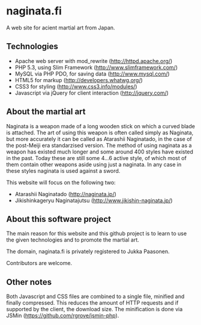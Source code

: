 naginata.fi
===========
A web site for acient martial art from Japan.

Technologies
-------------
 * Apache web server with mod_rewrite (http://httpd.apache.org/)
 * PHP 5.3, using Slim Framework (http://www.slimframework.com/)
 * MySQL via PHP PDO, for saving data (http://www.mysql.com/)
 * HTML5 for markup (http://developers.whatwg.org/)
 * CSS3 for styling (http://www.css3.info/modules/)
 * Javascript via jQuery for client interaction (http://jquery.com/)
 
About the martial art
---------------------
Naginata is a weapon made of a long wooden stick on which a curved blade is attached.
The art of using this weapon is often called simply as Naginata, but more accurately
it can be called as Atarashii Naginatado, in the case of the post-Meiji era standarzised 
version.
The method of using naginata as a weapon has existed much longer and some around 400 styles
have existed in the past.
Today these are still some 4...6 active style, of which most of them contain other weapons
aside using just a naginata. In any case in these styles naginata is used against a sword.

This website will focus on the following two:
 * Atarashii Naginatado (http://naginata.jp/)
 * Jikishinkageryu Naginatajutsu (http://www.jikishin-naginata.jp/)

About this software project
---------------------------
The main reason for this website and this github project is to learn to use the given
technologies and to promote the martial art.

The domain, naginata.fi is privately registered to Jukka Paasonen.

Contributors are welcome.

Other notes
-----------
Both Javascript and CSS files are combined to a single file, minified and finally compressed.
This reduces the amount of HTTP requests and if supported by the client, the download size.
The minification is done via JSMin (https://github.com/rgrove/jsmin-php).

